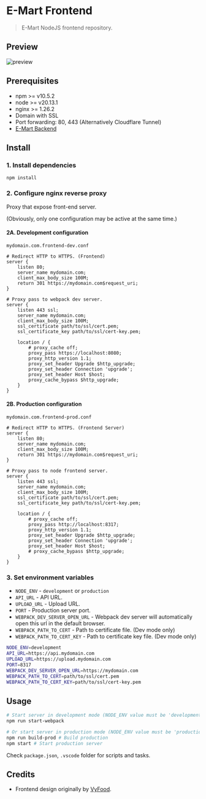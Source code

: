 # E-Mart Frontend

> E-Mart NodeJS frontend repository.

## Preview

![preview](https://github.com/user-attachments/assets/490d3993-f4df-4e6f-a676-e60b1aa6f3ea)

## Prerequisites

- npm >= v10.5.2
- node >= v20.13.1
- nginx >= 1.26.2
- Domain with SSL
- Port forwarding: 80, 443 (Alternatively Cloudflare Tunnel)
- [E-Mart Backend](https://github.com/0xF5T9/emart-backend)

## Install

### 1. Install dependencies

```shell
npm install
```

### 2. Configure nginx reverse proxy

Proxy that expose front-end server.

(Obviously, only one configuration may be active at the same time.)

#### 2A. Development configuration

`mydomain.com.frontend-dev.conf`

```plain
# Redirect HTTP to HTTPS. (Frontend)
server {
    listen 80;
    server_name mydomain.com;
    client_max_body_size 100M;
    return 301 https://mydomain.com$request_uri;
}

# Proxy pass to webpack dev server.
server {
    listen 443 ssl;
    server_name mydomain.com;
    client_max_body_size 100M;
    ssl_certificate path/to/ssl/cert.pem;
    ssl_certificate_key path/to/ssl/cert-key.pem;

    location / {
        # proxy_cache off;
        proxy_pass https://localhost:8080;
        proxy_http_version 1.1;
        proxy_set_header Upgrade $http_upgrade;
        proxy_set_header Connection 'upgrade';
        proxy_set_header Host $host;
        proxy_cache_bypass $http_upgrade;
    }
}
```

#### 2B. Production configuration

`mydomain.com.frontend-prod.conf`

```plain
# Redirect HTTP to HTTPS. (Frontend Server)
server {
    listen 80;
    server_name mydomain.com;
    client_max_body_size 100M;
    return 301 https://mydomain.com$request_uri;
}

# Proxy pass to node frontend server.
server {
    listen 443 ssl;
    server_name mydomain.com;
    client_max_body_size 100M;
    ssl_certificate path/to/ssl/cert.pem;
    ssl_certificate_key path/to/ssl/cert-key.pem;

    location / {
        # proxy_cache off;
        proxy_pass http://localhost:8317;
        proxy_http_version 1.1;
        proxy_set_header Upgrade $http_upgrade;
        proxy_set_header Connection 'upgrade';
        proxy_set_header Host $host;
        # proxy_cache_bypass $http_upgrade;
    }
}
```

### 3. Set environment variables

- `NODE_ENV` - `development` or `production`
- `API_URL` - API URL.
- `UPLOAD_URL` - Upload URL.
- `PORT` - Production server port.
- `WEBPACK_DEV_SERVER_OPEN_URL` - Webpack dev server will automatically open this url in the default browser.
- `WEBPACK_PATH_TO_CERT` - Path to certificate file. (Dev mode only)
- `WEBPACK_PATH_TO_CERT_KEY` - Path to certificate key file. (Dev mode only)

```bash
NODE_ENV=development
API_URL=https://api.mydomain.com
UPLOAD_URL=https://upload.mydomain.com
PORT=8317
WEBPACK_DEV_SERVER_OPEN_URL=https://mydomain.com
WEBPACK_PATH_TO_CERT=path/to/ssl/cert.pem
WEBPACK_PATH_TO_CERT_KEY=path/to/ssl/cert-key.pem
```

## Usage

```bash
# Start server in development mode (NODE_ENV value must be 'development')
npm run start-webpack

# Or start server in production mode (NODE_ENV value must be 'production')
npm run build-prod # Build production
npm start # Start production server
```

Check `package.json`, `.vscode` folder for scripts and tasks.

## Credits

- Frontend design originally by [VyFood](https://github.com/hgbaodev/Webbanhang).
